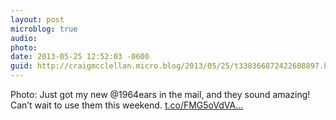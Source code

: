 ```yaml
---
layout: post
microblog: true
audio: 
photo: 
date: 2013-05-25 12:52:03 -0600
guid: http://craigmcclellan.micro.blog/2013/05/25/t338366872422608897.html
---
```

Photo: Just got my new @1964ears in the mail, and they sound amazing! Can’t wait to use them this weekend. [t.co/FMG5oVdVA...](http://t.co/FMG5oVdVAb)

